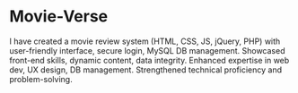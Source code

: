 # Movie-Verse
I have created a movie review system (HTML, CSS, JS, jQuery, PHP) with user-friendly interface, secure login, MySQL DB management. Showcased front-end skills, dynamic content, data integrity. Enhanced expertise in web dev, UX design, DB management. Strengthened technical proficiency and problem-solving.
